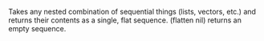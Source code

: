   Takes any nested combination of sequential things (lists, vectors,
  etc.) and returns their contents as a single, flat sequence.
  (flatten nil) returns an empty sequence.